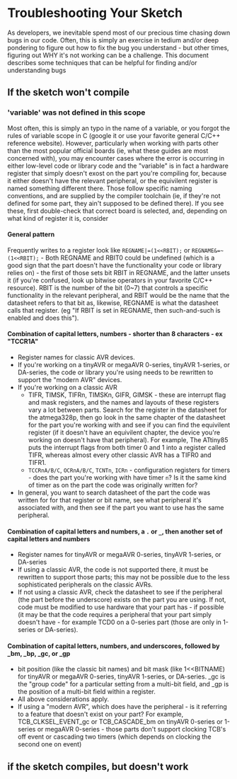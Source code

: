 # Troubleshooting Your Sketch
As developers, we inevitable spend most of our precious time chasing down bugs in our code. Often, this is simply an exercise in tedium and/or deep pondering to figure out how to fix the bug you understand - but other times, figuring out WHY it's not working can be a challenge. This document describes some techniques that can be helpful for finding and/or understanding bugs

## If the sketch won't compile

### 'variable' was not defined in this scope 
Most often, this is simply an typo in the name of a variable, or you forgot the rules of variable scope in C (google it or use your favorite general C/C++ reference website). However, particularly when working with parts other than the most popular official boards (ie, what these guides are most concerned with), you may encounter cases where the error is occurring in either low-level code or library code and the "variable" is in fact a hardware register that simply doesn't exost on the part you're compiling for, because it either doesn't have the relevant peripheral, or the equivilent register is named something different there. Those follow specific naming conventions, and are supplied by the compiler toolchain (ie, if they're not defined for some part, they ain't supposed to be defined there). If you see these, first double-check that correct board is selected, and, depending on what kind of register it is, consider
#### General pattern
Frequently writes to a register look like `REGNAME|=(1<<RBIT);` or `REGNAME&=~(1<<RBIT);` - Both REGNAME and RBIT0 could be undefined (which is a good sign that the part doesn't have the functionality your code or library relies on) - the first of those sets bit RBIT in REGNAME, and the latter unsets it (if you're confused, look up bitwise operators in your favorite C/C++ resource). RBIT is the number of the bit (0~7) that controls a specific functionality in the relevant peripheral, and RBIT would be the name that the datasheet refers to that bit as, likewise, REGNAME is what the datasheet calls that register.  (eg "If RBIT is set in REGNAME, then such-and-such is enabled and does this").
#### Combination of capital letters, numbers - shorter than 8 characters - ex "TCCR1A"
* Register names for classic AVR devices. 
* If you're working on a tinyAVR or megaAVR 0-series, tinyAVR 1-series, or DA-series, the code or library you're using needs to be rewritten to support the "modern AVR" devices. 
* If you're working on a classic AVR
  * TIFR, TIMSK, TIFRn, TIMSKn, GIFR, GIMSK - these are interrupt flag and mask registers, and the names and layouts of these registers vary a lot between parts. Search for the register in the datasheet for the atmega328p, then go look in the same chapter of the datasheet for the part you're working with and see if you can find the equivilent register (if it doesn't have an equivilent chapter, the device you're working on doesn't have that peripheral). For example, The ATtiny85 puts the interrupt flags from both timer 0 and 1 into a register called TIFR, whereas almost every other classic AVR has a TIFR0 and TIFR1. 
  * `TCCRnA/B/C`, `OCRnA/B/C`, `TCNTn`, `ICRn` - configuration registers for timers - does the part you're working with have timer `n`? Is it the same kind of timer as on the part the code was originally written for?
* In general, you want to search datasheet of the part the code was written for for that register or bit name, see what peripheral it's associated with, and then see if the part you want to use has the same peripheral. 
#### Combination of capital letters and numbers, a `.` or `_`, then another set of capital letters and numbers
* Register names for tinyAVR or megaAVR 0-series, tinyAVR 1-series, or DA-series
* If using a classic AVR, the code is not supported there, it must be rewritten to support those parts; this may not be possible due to the less sophisticated peripherals on the classic AVRs.
* If not using a classic AVR, check the datasheet to see if the peripheral (the part before the underscore) exists on the part you are using. If not, code must be modified to use hardware that your part has - if possible (it may be that the code requires a peripheral that your part simply doesn't have - for example TCD0 on a 0-series part (those are only in 1-series or DA-series).
#### Combination of capital letters, numbers, and underscores, followed by _bm, _bp, _gc, or _gp
* bit position (like the classic bit names) and bit mask (like 1<<BITNAME) for tinyAVR or megaAVR 0-series, tinyAVR 1-series, or DA-series. _gc is the "group code" for a particular setting from a multi-bit field, and _gp is the position of a multi-bit field within a register.
* All above considerations apply.
* If using a "modern AVR", which does have the peripheral - is it referring to a feature that doesn't exist on your part? For example, TCB_CLKSEL_EVENT_gc or TCB_CASCADE_bm on tinyAVR 0-series or 1-series or megaAVR 0-series - those parts don't support clocking TCB's off event or cascading two timers (which depends on clocking the second one on event)


## if the sketch compiles, but doesn't work
